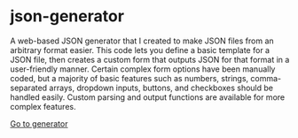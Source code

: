 # json-generator

A web-based JSON generator that I created to make JSON files from an arbitrary format easier. This code lets you define
a basic template for a JSON file, then creates a custom form that outputs JSON for that format in a user-friendly manner.
Certain complex form options have been manually coded, but a majority of basic features such as numbers, strings, comma-separated
arrays, dropdown inputs, buttons, and checkboxes should be handled easily. Custom parsing and output functions are available
for more complex features.

[Go to generator](https://drakonkinst.github.io/json-generator-2/)
